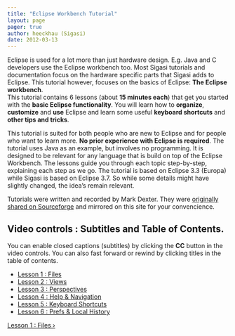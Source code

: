 ```yaml
---
title: "Eclipse Workbench Tutorial"
layout: page 
pager: true
author: heeckhau (Sigasi)
date: 2012-03-13
---
```

<div class="content">
<p>Eclipse is used for a lot more than just hardware design. E.g. Java and C developers use the Eclipse workbench too. Most Sigasi tutorials and documentation focus on the hardware specific parts that Sigasi adds to Eclipse. This tutorial however, focuses on the basics of Eclipse: <strong>The Eclipse workbench</strong>.<br/>This tutorial contains 6 lessons (about <strong>15 minutes each</strong>) that get you started with the <strong>basic Eclipse functionality</strong>. You will learn how to <strong>organize</strong>, <strong>customize</strong> and <strong>use</strong> Eclipse and learn some useful <strong>keyboard shortcuts</strong> and <strong>other tips and tricks</strong>.</p>	<p>This tutorial is suited for both people who are new to Eclipse and for people who want to learn more. <strong>No prior experience with Eclipse is required</strong>. The tutorial uses Java as an example, but involves no programming. It is designed to be relevant for any language that is build on top of the Eclipse Workbench.  The lessons guide you through each topic step-by-step, explaining each step as we go. The tutorial is based on Eclipse 3.3 (Europa) while Sigasi is based on Eclipse 3.7. So while some details might have slightly changed, the idea&#8217;s remain relevant.</p>	<p>Tutorials were written and recorded by Mark Dexter. They were <a href="http://eclipsetutorial.sourceforge.net/" class="elf-external elf-icon">originally shared on Sourceforge</a> and mirrored on this site for your convencience.</p>	<h2>Video controls : Subtitles and Table of Contents.</h2>	<p>You can enable closed captions (subtitles) by clicking the <strong>CC</strong> button in the video controls. You can also fast forward or rewind by clicking titles in the table of contents.</p>  <div id="book-navigation-1486" class="book-navigation">    <ul class="menu"><li class="leaf first"><a href="/content/lesson-1-files">Lesson 1 : Files</a></li><li class="leaf"><a href="/content/lesson-2-views">Lesson 2 : Views</a></li><li class="leaf"><a href="/content/lesson-3-perspectives">Lesson 3 : Perspectives</a></li><li class="leaf"><a href="/content/lesson-4-help-navigation">Lesson 4 : Help &amp; Navigation</a></li><li class="leaf"><a href="/content/lesson-5-keyboard-shortcuts">Lesson 5 : Keyboard Shortcuts</a></li><li class="leaf last"><a href="/content/lesson-6-prefs-local-history">Lesson 6 : Prefs &amp; Local History</a></li></ul>        <div class="page-links clear-block">                          <a href="/content/lesson-1-files" class="page-next" title="Go to next page">Lesson 1 : Files &#8250;</a>          </div>      </div>  </div>


